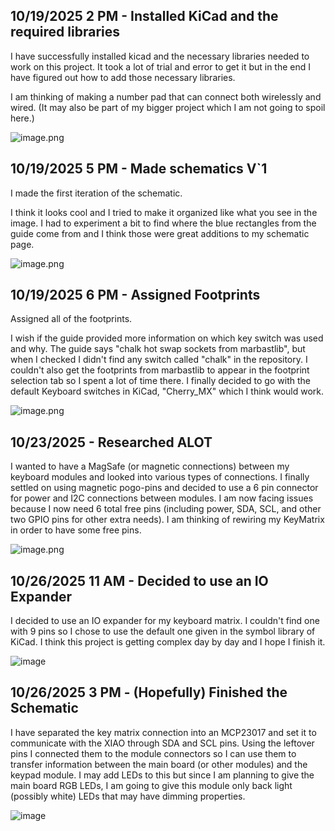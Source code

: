<!--
  ===================    !!READ THIS NOTICE!!   ====================
  DO NOT edit this file manually. Your changes WILL BE OVERWRITTEN!
  This journal is auto generated and updated by Hack Club Blueprint.
  To edit this file, please edit your journal entries on Blueprint.
  ==================================================================
-->

## 10/19/2025 2 PM - Installed KiCad and the required libraries  

I have successfully installed kicad and the necessary libraries needed to work on this project. It took a lot of trial and error to get it but in the end I have figured out how to add those necessary libraries.

I am thinking of making a number pad that can connect both wirelessly and wired. (It may also be part of my bigger project which I am not going to spoil here.)

![image.png](https://blueprint.hackclub.com/user-attachments/blobs/proxy/eyJfcmFpbHMiOnsiZGF0YSI6MzMzMSwicHVyIjoiYmxvYl9pZCJ9fQ==--027615782dba6419fded193d9cd3cbec1f5e4185/image.png)
  

## 10/19/2025 5 PM - Made schematics V`1  

I made the first iteration of the schematic.

I think it looks cool and I tried to make it organized like what you see in the image. I had to experiment a bit to find where the blue rectangles from the guide come from and I think those were great additions to my schematic page.

![image.png](https://blueprint.hackclub.com/user-attachments/blobs/proxy/eyJfcmFpbHMiOnsiZGF0YSI6MzM3MiwicHVyIjoiYmxvYl9pZCJ9fQ==--589b7ac934ebfbfd105b3f8767efd15d070f894d/image.png)  

## 10/19/2025 6 PM - Assigned Footprints  

Assigned all of the footprints.

I wish if the guide provided more information on which key switch was used and why. The guide says "chalk hot swap sockets from marbastlib", but when I checked I didn't find any switch called "chalk" in the repository. I couldn't also get the footprints from marbastlib to appear in the footprint selection tab so I spent a lot of time there. I finally decided to go with the default Keyboard switches in KiCad, "Cherry_MX" which I think would work.

![image.png](https://blueprint.hackclub.com/user-attachments/blobs/proxy/eyJfcmFpbHMiOnsiZGF0YSI6MzQwMCwicHVyIjoiYmxvYl9pZCJ9fQ==--55ad0cfa42f0295e32f20b57836071218efb4da8/image.png)
  

## 10/23/2025 - Researched ALOT  

I wanted to have a MagSafe (or magnetic connections) between my keyboard modules and looked into various types of connections. I finally settled on using magnetic pogo-pins and decided to use a 6 pin connector for power and I2C connections between modules. I am now facing issues because I now need 6 total free pins (including power, SDA, SCL, and other two GPIO pins for other extra needs). I am thinking of rewiring my KeyMatrix in order to have some free pins.

![image.png](https://blueprint.hackclub.com/user-attachments/blobs/proxy/eyJfcmFpbHMiOnsiZGF0YSI6NDg5NSwicHVyIjoiYmxvYl9pZCJ9fQ==--1cc1f032f0743af1fed084938ee52ba974315605/image.png)  

## 10/26/2025 11 AM - Decided to use an IO Expander  

I decided to use an IO expander for my keyboard matrix. I couldn't find one with 9 pins so I chose to use the default one given in the symbol library of KiCad. I think this project is getting complex day by day and I hope I finish it.

![image](https://blueprint.hackclub.com/user-attachments/blobs/proxy/eyJfcmFpbHMiOnsiZGF0YSI6NTY2MCwicHVyIjoiYmxvYl9pZCJ9fQ==--d8793e4fb0418c125b90cd58377c67008e0d3a5e/image.png)  

## 10/26/2025 3 PM - (Hopefully) Finished the Schematic  

I have separated the key matrix connection into an MCP23017 and set it to communicate with the XIAO through SDA and SCL pins. Using the leftover pins I connected them to the module connectors so I can use them to transfer information between the main board (or other modules) and the keypad module. I may add LEDs to this but since I am planning to give the main board RGB LEDs, I am going to give this module only back light (possibly white) LEDs that may have dimming properties.

![image](https://blueprint.hackclub.com/user-attachments/blobs/proxy/eyJfcmFpbHMiOnsiZGF0YSI6NTcwMiwicHVyIjoiYmxvYl9pZCJ9fQ==--d65246f0b0c9a07fced52be73c3faf3ad6586ecf/image.png)
  

